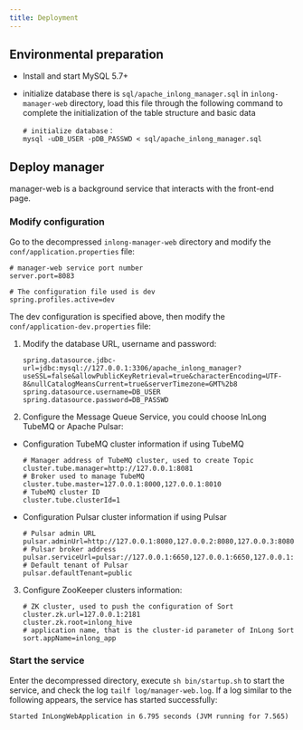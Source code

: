 ```yaml
---
title: Deployment
---
```


## Environmental preparation
- Install and start MySQL 5.7+
- initialize database
  there is `sql/apache_inlong_manager.sql` in `inlong-manager-web` directory, load this file through the
  following command to complete the initialization of the table structure and basic data

  ```shell
  # initialize database：
  mysql -uDB_USER -pDB_PASSWD < sql/apache_inlong_manager.sql
  ```

## Deploy manager

manager-web is a background service that interacts with the front-end page.

### Modify configuration

Go to the decompressed `inlong-manager-web` directory and modify the `conf/application.properties` file:

```properties
# manager-web service port number
server.port=8083

# The configuration file used is dev
spring.profiles.active=dev
```

The dev configuration is specified above, then modify the `conf/application-dev.properties` file:

1) Modify the database URL, username and password:

   ```properties
   spring.datasource.jdbc-url=jdbc:mysql://127.0.0.1:3306/apache_inlong_manager?useSSL=false&allowPublicKeyRetrieval=true&characterEncoding=UTF-8&nullCatalogMeansCurrent=true&serverTimezone=GMT%2b8
   spring.datasource.username=DB_USER
   spring.datasource.password=DB_PASSWD
   ```

2) Configure the Message Queue Service, you could choose InLong TubeMQ or Apache Pulsar:

- Configuration TubeMQ cluster information if using TubeMQ
   ```properties
   # Manager address of TubeMQ cluster, used to create Topic
   cluster.tube.manager=http://127.0.0.1:8081
   # Broker used to manage TubeMQ
   cluster.tube.master=127.0.0.1:8000,127.0.0.1:8010
   # TubeMQ cluster ID
   cluster.tube.clusterId=1
   ```

- Configuration Pulsar cluster information if using Pulsar
   ```properties
   # Pulsar admin URL
   pulsar.adminUrl=http://127.0.0.1:8080,127.0.0.2:8080,127.0.0.3:8080
   # Pulsar broker address
   pulsar.serviceUrl=pulsar://127.0.0.1:6650,127.0.0.1:6650,127.0.0.1:6650
   # Default tenant of Pulsar
   pulsar.defaultTenant=public
   ```
  
3) Configure ZooKeeper clusters information:

   ```properties
   # ZK cluster, used to push the configuration of Sort
   cluster.zk.url=127.0.0.1:2181
   cluster.zk.root=inlong_hive
   # application name, that is the cluster-id parameter of InLong Sort
   sort.appName=inlong_app
   ```
### Start the service

Enter the decompressed directory, execute `sh bin/startup.sh` to start the service, and check the
log `tailf log/manager-web.log`. If a log similar to the following appears, the service has started successfully:

```shell
Started InLongWebApplication in 6.795 seconds (JVM running for 7.565)
```